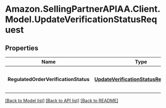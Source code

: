 # Amazon.SellingPartnerAPIAA.Client.Model.UpdateVerificationStatusRequest
## Properties

Name | Type | Description | Notes
------------ | ------------- | ------------- | -------------
**RegulatedOrderVerificationStatus** | [**UpdateVerificationStatusRequestBody**](UpdateVerificationStatusRequestBody.md) | The updated values of the VerificationStatus field. | 

[[Back to Model list]](../README.md#documentation-for-models) [[Back to API list]](../README.md#documentation-for-api-endpoints) [[Back to README]](../README.md)

